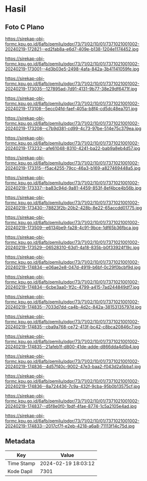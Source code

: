 # Hasil

## Foto C Plano

https://sirekap-obj-formc.kpu.go.id/6afb/pemilu/pdpr/73/71/02/10/01/7371021001002-20240219-172821--ed2fab8a-e6d7-409e-b138-1204e1174452.jpg

https://sirekap-obj-formc.kpu.go.id/6afb/pemilu/pdpr/73/71/02/10/01/7371021001002-20240219-173001--4d3b03e5-2498-4afa-842a-3b41141059fe.jpg

https://sirekap-obj-formc.kpu.go.id/6afb/pemilu/pdpr/73/71/02/10/01/7371021001002-20240219-173035--127895ad-7d91-4131-9b77-38e29df6471f.jpg

https://sirekap-obj-formc.kpu.go.id/6afb/pemilu/pdpr/73/71/02/10/01/7371021001002-20240219-173108--5ecc04fd-faef-405a-b8f4-cd5dc48ea701.jpg

https://sirekap-obj-formc.kpu.go.id/6afb/pemilu/pdpr/73/71/02/10/01/7371021001002-20240219-173208--c7b9d381-cd99-4c73-97be-514e75c379ea.jpg

https://sirekap-obj-formc.kpu.go.id/6afb/pemilu/pdpr/73/71/02/10/01/7371021001002-20240219-173232--afe61048-8310-4241-ba22-bab9a8eb4d57.jpg

https://sirekap-obj-formc.kpu.go.id/6afb/pemilu/pdpr/73/71/02/10/01/7371021001002-20240219-173315--f5ac4255-79cc-46a3-b169-a827469448a5.jpg

https://sirekap-obj-formc.kpu.go.id/6afb/pemilu/pdpr/73/71/02/10/01/7371021001002-20240219-173337--ba83c94d-9a81-4459-853f-8ef4bce4b56b.jpg

https://sirekap-obj-formc.kpu.go.id/6afb/pemilu/pdpr/73/71/02/10/01/7371021001002-20240219-173430--78823f2b-20b2-428b-8e22-65accdd01775.jpg

https://sirekap-obj-formc.kpu.go.id/6afb/pemilu/pdpr/73/71/02/10/01/7371021001002-20240219-173509--e6134be9-fa28-4c91-9bce-1df65b36fbca.jpg

https://sirekap-obj-formc.kpu.go.id/6afb/pemilu/pdpr/73/71/02/10/01/7371021001002-20240219-173529--06528310-63d1-4a18-835b-b0f33924f19c.jpg

https://sirekap-obj-formc.kpu.go.id/6afb/pemilu/pdpr/73/71/02/10/01/7371021001002-20240219-174834--e06ae2e8-047d-4919-b6bf-0c29f0bcbf9d.jpg

https://sirekap-obj-formc.kpu.go.id/6afb/pemilu/pdpr/73/71/02/10/01/7371021001002-20240219-174834--6cbe3aa0-1f2c-4799-a415-7ad244849df7.jpg

https://sirekap-obj-formc.kpu.go.id/6afb/pemilu/pdpr/73/71/02/10/01/7371021001002-20240219-174835--7033d7dd-ca4b-4d2c-842a-38153135797d.jpg

https://sirekap-obj-formc.kpu.go.id/6afb/pemilu/pdpr/73/71/02/10/01/7371021001002-20240219-174835--cba9a768-ce72-413f-bc42-c8bca20846c7.jpg

https://sirekap-obj-formc.kpu.go.id/6afb/pemilu/pdpr/73/71/02/10/01/7371021001002-20240219-174835--21afeb1f-d800-41de-adde-d866dda4d5b4.jpg

https://sirekap-obj-formc.kpu.go.id/6afb/pemilu/pdpr/73/71/02/10/01/7371021001002-20240219-174836--4d57f40c-9002-47e3-baa2-f043d2a5bba1.jpg

https://sirekap-obj-formc.kpu.go.id/6afb/pemilu/pdpr/73/71/02/10/01/7371021001002-20240219-174836--8a724436-7c9a-432f-9cba-95b0b13575cf.jpg

https://sirekap-obj-formc.kpu.go.id/6afb/pemilu/pdpr/73/71/02/10/01/7371021001002-20240219-174837--d5f8e0f0-1bdf-4fae-8774-1c5a2105e4ad.jpg

https://sirekap-obj-formc.kpu.go.id/6afb/pemilu/pdpr/73/71/02/10/01/7371021001002-20240219-174833--2017cf7f-e2eb-4218-a6a8-71113f14c75d.jpg


## Metadata

| Key        | Value               |
| ---------- | ------------------- |
| Time Stamp | 2024-02-19 18:03:12 |
| Kode Dapil | 7301                |



